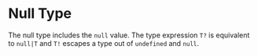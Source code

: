 # Null Type

The null type includes the `null` value. The type expression `T?` is equivalent to `null|T` and `T!` escapes a type out of `undefined` and `null`.